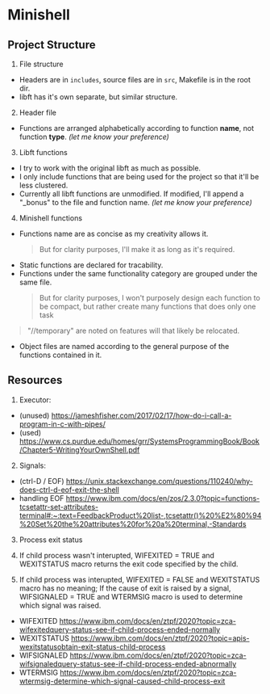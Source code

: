# Minishell

## Project Structure

1. File structure

- Headers are in `includes`, source files are in `src`, Makefile is in the root dir.
- libft has it's own separate, but similar structure.

2. Header file

- Functions are arranged alphabetically according to function **name**, not function **type**. _(let me know your preference)_

3. Libft functions

- I try to work with the original libft as much as possible.
- I only include functions that are being used for the project so that it'll be less clustered.
- Currently all libft functions are unmodified. If modified, I'll append a "\_bonus" to the file and function name. _(let me know your preference)_

4. Minishell functions

- Functions name are as concise as my creativity allows it.
  > But for clarity purposes, I'll make it as long as it's required.
- Static functions are declared for tracability.
- Functions under the same functionality category are grouped under the same file.
  > But for clarity purposes, I won't purposely design each function to be compact, but rather create many functions that does only one task

> "//temporary" are noted on features will that likely be relocated.

- Object files are named according to the general purpose of the functions contained in it.

## Resources

1. Executor:

- (unused) https://jameshfisher.com/2017/02/17/how-do-i-call-a-program-in-c-with-pipes/
- (used) https://www.cs.purdue.edu/homes/grr/SystemsProgrammingBook/Book/Chapter5-WritingYourOwnShell.pdf

2. Signals:

- (ctrl-D / EOF) https://unix.stackexchange.com/questions/110240/why-does-ctrl-d-eof-exit-the-shell
- handling EOF https://www.ibm.com/docs/en/zos/2.3.0?topic=functions-tcsetattr-set-attributes-terminal#:~:text=FeedbackProduct%20list-,tcsetattr()%20%E2%80%94%20Set%20the%20attributes%20for%20a%20terminal,-Standards

3. Process exit status

1. If child process wasn't interupted, WIFEXITED = TRUE and WEXITSTATUS macro returns the exit code specified by the child.
1. If child process was interupted, WIFEXITED = FALSE and WEXITSTATUS macro has no meaning; If the cause of exit is raised by a signal, WIFSIGNALED = TRUE and WTERMSIG macro is used to determine which signal was raised.

- WIFEXITED https://www.ibm.com/docs/en/ztpf/2020?topic=zca-wifexitedquery-status-see-if-child-process-ended-normally
- WEXITSTATUS https://www.ibm.com/docs/en/ztpf/2020?topic=apis-wexitstatusobtain-exit-status-child-process
- WIFSIGNALED https://www.ibm.com/docs/en/ztpf/2020?topic=zca-wifsignaledquery-status-see-if-child-process-ended-abnormally
- WTERMSIG https://www.ibm.com/docs/en/ztpf/2020?topic=zca-wtermsig-determine-which-signal-caused-child-process-exit
